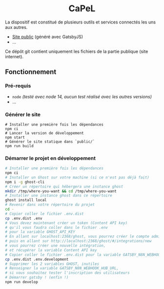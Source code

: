 <h1 align="center">
  CaPeL
</h1>

La dispositif est constitué de plusieurs outils et services connectés les uns aux autres.

- [Site public](https://capel.netlify.app/) (généré avec GatsbyJS)
- …

Ce dépôt git contient uniquement les fichiers de la partie publique (site internet).

## Fonctionnement

### Pré-requis

- `node` *(testé avec node 14, aucun test réalisé avec les autres versions)*
- …

### Générer le site

```shell
# Installer une première fois les dépendances
npm ci
# Lancer la version de développement
npm start
# Générer le site statique dans `public/`
npm run build
```

### Démarrer le projet en développement

```sh
# Installer une première fois les dépendances
npm ci
# Installer un Ghost sur votre machine (si ce n'est pas déjà fait)
npm i -g ghost-cli
# Créer un répertoire qui hébergera une instance ghost
mkdir /tmp/where-you-want && cd /tmp/where-you-want
# Installer une instance ghost dans ce répertoire
ghost install local
# Revenir dans votre répertoire du projet
cd -
# Copier coller le fichier .env.dist
cp .env.dist .env
# Vous devez maintenant créer un token (Content API key)
# qu'il vous faudra coller dans le fichier .env
# pour la variable GHOST_API_KEY
# En allant sur localhost:2368/ghost, vous pourrez créer le compte administrateur, 
# puis en allant sur http://localhost:2368/ghost/#/integrations/new
# vous pourrez créer une nouvelle intégration, 
# et récupérer la variable Content API key
# Copier coller le fichier .env.dist pour la variable GATSBY_N8N_WEBHOOK_HUB_URL
cp .env.dist .env.development
# Supprimer les 2 variables GHOST, inutiles
# Renseigner la variable GATSBY_N8N_WEBHOOK_HUB_URL, 
# si vous souhaitez tester l'inscription des utilisateurs
# Démarrer gatsby ! (enfin !)
npm run develop
```
